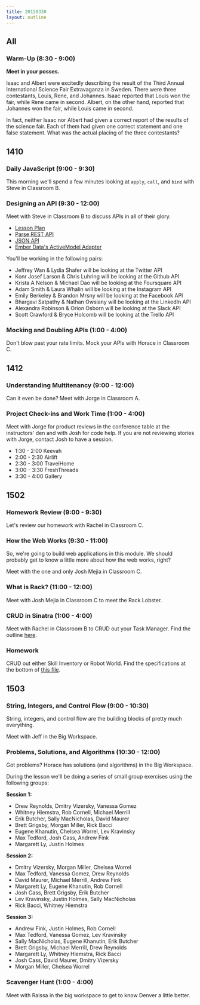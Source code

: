 ```yaml
---
title: 20150330
layout: outline
---
```


## All

### Warm-Up (8:30 - 9:00)

**Meet in your posses.**

Isaac and Albert were excitedly describing the result of the Third Annual International Science Fair Extravaganza in Sweden. There were three contestants, Louis, Rene, and Johannes. Isaac reported that Louis won the fair, while Rene came in second. Albert, on the other hand, reported that Johannes won the fair, while Louis came in second.

In fact, neither Isaac nor Albert had given a correct report of the results of the science fair. Each of them had given one correct statement and one false statement. What was the actual placing of the three contestants?

## 1410

### Daily JavaScript (9:00 - 9:30)

This morning we'll spend a few minutes looking at `apply`, `call`, and `bind` with Steve in Classroom B.

### Designing an API (9:30 - 12:00)

Meet with Steve in Classroom B to discuss APIs in all of their glory.

* [Lesson Plan](https://github.com/turingschool/lesson_plans/blob/master/ruby_04-apis_and_scalability/designing_an_api.markdown)
* [Parse REST API](https://parse.com/docs/rest)
* [JSON API](http://jsonapi.org)
* [Ember Data's ActiveModel Adapter](http://emberjs.com/api/data/classes/DS.ActiveModelAdapter.html)

You'll be working in the following pairs:

* Jeffrey Wan & Lydia Shafer will be looking at the Twitter API
* Konr Josef Larson & Chris Luhring will be looking at the Github API
* Krista A Nelson & Michael Dao will be looking at the Foursquare API
* Adam Smith & Laura Whalin will be looking at the Instagram API
* Emily Berkeley & Brandon Mrsny will be looking at the Facebook API
* Bhargavi Satpathy & Nathan Owsiany will be looking at the LinkedIn API
* Alexandra Robinson & Orion Osborn will be looking at the Slack API
* Scott Crawford & Bryce Holcomb will be looking at the Trello API

### Mocking and Doubling APIs (1:00 - 4:00)

Don't blow past your rate limits. Mock your APIs with Horace in Classroom C.

## 1412

### Understanding Multitenancy (9:00 - 12:00)

Can it even be done? Meet with Jorge in Classroom A.

### Project Check-ins and Work Time (1:00 - 4:00)

Meet with Jorge for product reviews in the conference table at the instructors' den and with Josh for code help. If you are not reviewing stories with Jorge, contact Josh to have a session.

* 1:30 - 2:00 Keevah
* 2:00 - 2:30 Airlift
* 2:30 - 3:00 TravelHome
* 3:00 - 3:30 FreshThreads
* 3:30 - 4:00 Gallery

## 1502

### Homework Review (9:00 - 9:30)

Let's review our homework with Rachel in Classroom C.

### How the Web Works (9:30 - 11:00)

So, we're going to build web applications in this module. We should probably get to know a little more about how the web works, right?

Meet with the one and only Josh Mejia in Classroom C.

### What is Rack? (11:00 - 12:00)

Meet with Josh Mejia in Classroom C to meet the Rack Lobster.

### CRUD in Sinatra (1:00 - 4:00)

Meet with Rachel in Classroom B to CRUD out your Task Manager. Find the outline [here](https://github.com/turingschool/lesson_plans/blob/master/ruby_02-web_applications_with_ruby/crud_sinatra.markdown).

### Homework

CRUD out either Skill Inventory or Robot World. Find the specifications at the bottom of [this file](https://github.com/turingschool/lesson_plans/blob/master/ruby_02-web_applications_with_ruby/crud_sinatra.markdown).

## 1503

### String, Integers, and Control Flow (9:00 - 10:30)

String, integers, and control flow are the building blocks of pretty much everything.

Meet with Jeff in the Big Workspace.

### Problems, Solutions, and Algorithms (10:30 - 12:00)

Got problems? Horace has solutions (and algorithms) in the Big Workspace.

During the lesson we'll be doing a series of small group exercises using the following groups:


__Session 1:__

* Drew Reynolds, Dmitry Vizersky, Vanessa Gomez
* Whitney Hiemstra, Rob Cornell, Michael Merrill
* Erik Butcher, Sally MacNicholas, David Maurer
* Brett Grigsby, Morgan Miller, Rick Bacci
* Eugene Khanutin, Chelsea Worrel, Lev Kravinsky
* Max Tedford, Josh Cass, Andrew Fink
* Margarett Ly, Justin Holmes


__Session 2:__

* Dmitry Vizersky, Morgan Miller, Chelsea Worrel
* Max Tedford, Vanessa Gomez, Drew Reynolds
* David Maurer, Michael Merrill, Andrew Fink
* Margarett Ly, Eugene Khanutin, Rob Cornell
* Josh Cass, Brett Grigsby, Erik Butcher
* Lev Kravinsky, Justin Holmes, Sally MacNicholas
* Rick Bacci, Whitney Hiemstra


__Session 3:__

* Andrew Fink, Justin Holmes, Rob Cornell
* Max Tedford, Vanessa Gomez, Lev Kravinsky
* Sally MacNicholas, Eugene Khanutin, Erik Butcher
* Brett Grigsby, Michael Merrill, Drew Reynolds
* Margarett Ly, Whitney Hiemstra, Rick Bacci
* Josh Cass, David Maurer, Dmitry Vizersky
* Morgan Miller, Chelsea Worrel


### Scavenger Hunt (1:00 - 4:00)

Meet with Raissa in the big workspace to get to know Denver a little better.
